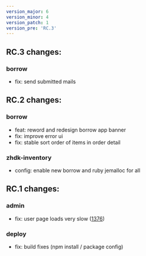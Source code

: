 ```yaml
---
version_major: 6
version_minor: 4
version_patch: 1
version_pre: 'RC.3'
---
```


## RC.3 changes:

### borrow

- fix: send submitted mails

## RC.2 changes:

### borrow
     
- feat: reword and redesign borrow app banner
- fix: improve error ui
- fix: stable sort order of items in order detail

### zhdk-inventory
     
- config: enable new borrow and ruby jemalloc for all

## RC.1 changes:

### admin

- fix: user page loads very slow ([1376](https://github.com/leihs/leihs/issues/1376))

### deploy

- fix: build fixes (npm install / package config)
